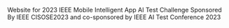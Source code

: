 Website for 2023 IEEE Mobile Intelligent App AI Test Challenge Sponsored By IEEE CISOSE2023 and co-sponsored by IEEE AI Test Conference 2023
